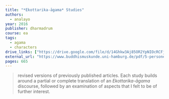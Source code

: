 ```yaml
---
title: "*Ekottarika-āgama* Studies"
authors:
  - analayo
year: 2016
publisher: dharmadrum
course: ea
tags:
  - agama
  - characters
drive_links: ["https://drive.google.com/file/d/14Ghkw3Aj85OR2YpNIOcRCFjLLYBP3vo0/view?usp=drivesdk"]
external_url: "https://www.buddhismuskunde.uni-hamburg.de/pdf/5-personen/analayo/ekottarikastudies.pdf"
pages: 665
---
```


> revised versions of previously published articles. Each study builds around a partial or complete translation of an *Ekottarika-āgama* discourse, followed by an examination of aspects that I felt to be of further interest.
